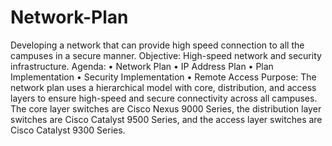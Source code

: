 # Network-Plan
Developing a network that can provide high speed connection to all the campuses in a secure manner.
Objective:
High-speed network and security
infrastructure.
Agenda:
• Network Plan
• IP Address Plan
• Plan Implementation
• Security Implementation
• Remote Access
Purpose:
The network plan uses a hierarchical model
with core, distribution, and access layers to
ensure high-speed and secure connectivity
across all campuses. The core layer switches
are Cisco Nexus 9000 Series, the distribution
layer switches are Cisco Catalyst 9500 Series,
and the access layer switches are Cisco
Catalyst 9300 Series.
